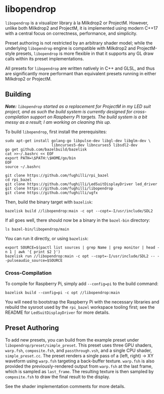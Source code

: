 # libopendrop

`libopendrop` is a visualizer library à la Milkdrop2 or ProjectM. However,
unlike both Milkdrop2 and ProjectM, it is implemented using modern C++17 with a
central focus on correctness, performance, and simplicity.

Preset authoring is not restricted by an arbitrary shader model; while the
underlying `libopendrop` engine is compatible with Milkdrop2 and ProjectM-style
presets, `libopendrop` is more flexible in that it supports any GL draw calls
within its preset implementations.

All presets for `libopendrop` are written natively in C++ and GLSL, and thus are
significantly more performant than equivalent presets running in either
Milkdrop2 or ProjectM.

## Building

_**Note:** `libopendrop` started as a replacement for ProjectM in my LED suit
project, and as such the build system is currently designed for
cross-compilation support on Raspberry Pi targets. The build system is a bit
messy as a result; I am working on cleaning this up._

To build `libopendrop`, first install the prerequisites:

```
sudo apt-get install golang-go libpulse-dev libgl-dev libglm-dev \
                     libncurses5-dev libncurses5 libsdl2-dev
go get github.com/bazelbuild/bazelisk
cat >>~/.bashrc << EOF
export PATH=\$PATH:\$HOME/go/bin
EOF
source ~/.bashrc

git clone https://github.com/fughilli/rpi_bazel
cd rpi_bazel
git clone https://github.com/fughilli/LedSuitDisplayDriver led_driver
git clone https://github.com/fughilli/libopendrop
git clone https://github.com/fughilli/ugfx
```

Then, build the binary target with `bazelisk`:

```
bazelisk build //libopendrop:main -c opt --copt=-I/usr/include/SDL2
```

If all goes well, there should now be a binary in the `bazel-bin` directory:

```
ls bazel-bin/libopendrop/main
```

You can run it directly, or using `bazelisk`:

```
export SOURCE=$(pactl list sources | grep Name | grep monitor | head -n 1 | awk '{ print $2 }')
bazelisk run //libopendrop:main -c opt --copt=-I/usr/include/SDL2 -- --pulseaudio_source=$SOURCE

```

### Cross-Compilation

To compile for Raspberry Pi, simply add `--config=pi` to the build command:

```
bazelisk build --config=pi -c opt //libopendrop:main
```

You will need to bootstrap the Raspberry Pi with the necessary libraries and
rebuild the sysroot used by the `rpi_bazel` workspace tooling first; see the
README for `LedSuitDisplayDriver` for more details.

## Preset Authoring

To add new presets, you can build from the example preset under
`libopendrop/preset/simple_preset`. This preset uses three GPU shaders,
`warp.fsh`, `composite.fsh`, and `passthrough.vsh`, and a single CPU shader,
`simple_preset.cc`. The preset renders a single pass of a (left, right) -> XY
waveform using `warp.fsh` targeting a back-buffer texture. `warp.fsh` is also
provided the previously-rendered output from `warp.fsh` at the last frame, which
is sampled as `last_frame`. The resulting texture is then sampled by
`composite.fsh` to draw the final result to the display.

See the shader implementation comments for more details.
